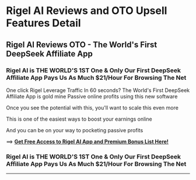# Rigel AI Reviews and OTO Upsell Features Detail

## Rigel AI Reviews OTO - The World's First DeepSeek Affiliate App 

### Rigel AI is THE WORLD'S 1ST One & Only  Our First DeepSeek Affiliate App Pays Us As Much $21/Hour For Browsing The Net

One click Rigel   Leverage Traffic In 60 seconds?
The World's First DeepSeek Affiliate App is  gold mine Passive online profits using this new software

Once you see the potential with this, you'll want to scale this even more

This is one of the easiest ways to boost your earnings online

And you can be on your way to pocketing passive profits

==> [**Get Free Access to Rigel AI App and Premium Bonus List Here!**](https://warriorplus.com/o2/a/yp3shtf/0)

### Rigel AI is THE WORLD'S 1ST One & Only  Our First DeepSeek Affiliate App Pays Us As Much $21/Hour For Browsing The Net


---
